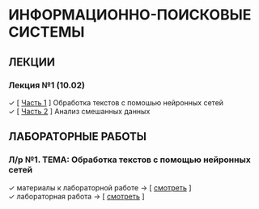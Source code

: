 # ИНФОРМАЦИОННО-ПОИСКОВЫЕ СИСТЕМЫ
## ЛЕКЦИИ
### Лекция №1 (10.02)
✓ [ [Часть 1](https://github.com/ONDubovickaya/iss-private/blob/main/materials/theory/lecture1.1.ipynb) ] Обработка текстов с помошью нейронных сетей <br />
✓ [ [Часть 2](https://github.com/ONDubovickaya/iss-private/blob/main/materials/theory/lecture1.2.ipynb) ] Анализ смешанных данных <br />

## ЛАБОРАТОРНЫЕ РАБОТЫ
### Л/р №1. ТЕМА: Обработка текстов с помощью нейронных сетей
✓ материалы к лабораторной работе -> [ [смотреть](https://github.com/ONDubovickaya/iss-private/blob/main/materials/practice/lab1.ipynb) ] <br />
✓ лабораторная работа -> [ [смотреть](https://github.com/ONDubovickaya/iss-private/tree/main/labs/lab1) ] <br />
